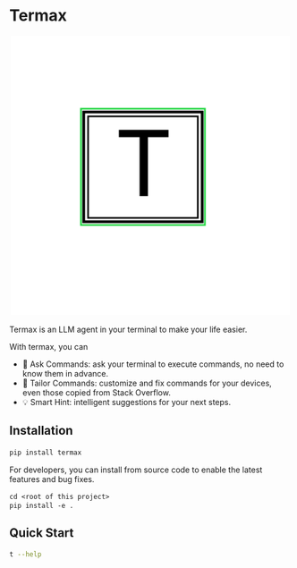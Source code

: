 # </p> Termax

<p align="center"> <img src="doc/icon.svg" alt="..." width=500>

Termax is an LLM agent in your terminal to make your life easier.

With termax, you can

- 🍼 Ask Commands: ask your terminal to execute commands, no need to know them in advance.
- 📐 Tailor Commands: customize and fix commands for your devices, even those copied from Stack Overflow.
- 💡 Smart Hint: intelligent suggestions for your next steps.

## Installation

```bash
pip install termax
```

For developers, you can install from source code to enable the latest features and bug fixes.

```bash:
cd <root of this project>
pip install -e .
```

## Quick Start

```bash
t --help
```


